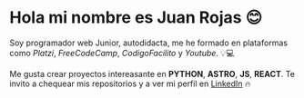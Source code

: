 # Hola mi nombre es Juan Rojas 😊
Soy programador web Junior, autodidacta, me he formado en plataformas como *Platzi*, *FreeCodeCamp*, *CodigoFacilito* y *Youtube*. 💡💻

Me gusta crear proyectos intereasante en **PYTHON**, **ASTRO**, **JS**, **REACT**. Te invito a chequear mis repositorios y a ver mi perfil en [LinkedIn](https://www.linkedin.com/in/criptamas) 🔥
